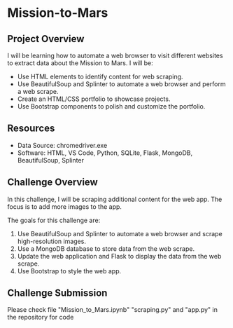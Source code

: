 # Mission-to-Mars

## Project Overview
I will be learning how to automate a web browser to visit different websites to extract data about the Mission to Mars. I will be:
  - Use HTML elements to identify content for web scraping.
  - Use BeautifulSoup and Splinter to automate a web browser and perform a web scrape.
  - Create an HTML/CSS portfolio to showcase projects.
  - Use Bootstrap components to polish and customize the portfolio.

## Resources
- Data Source: chromedriver.exe
- Software: HTML, VS Code, Python, SQLite, Flask, MongoDB, BeautifulSoup, Splinter

## Challenge Overview
In this challenge, I will be scraping additional content for the web app. The focus is to add more images to the app.

The goals for this challenge are:
  1. Use BeautifulSoup and Splinter to automate a web browser and scrape high-resolution images.
  2. Use a MongoDB database to store data from the web scrape.
  3. Update the web application and Flask to display the data from the web scrape.
  4. Use Bootstrap to style the web app.

## Challenge Submission
Please check file "Mission_to_Mars.ipynb" "scraping.py" and "app.py" in the repository for code

![]()

